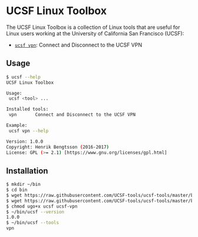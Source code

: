 # UCSF Linux Toolbox

The UCSF Linux Toolbox is a collection of Linux tools that are useful for Linux users working at the University of California San Francisco (UCSF):

* [`ucsf vpn`](docs/ucsf-vpn.md): Connect and Disconnect to the UCSF VPN



## Usage
```sh
$ ucsf --help
UCSF Linux Toolbox

Usage:
 ucsf <tool> ...

Installed tools:
 vpn       Connect and Disconnect to the UCSF VPN

Example:
 ucsf vpn --help

Version: 1.0.0
Copyright: Henrik Bengtsson (2016-2017)
License: GPL (>= 2.1) [https://www.gnu.org/licenses/gpl.html]
```


## Installation

```sh
$ mkdir ~/bin
$ cd bin
$ wget https://raw.githubusercontent.com/UCSF-tools/ucsf-tools/master/bin/ucsf
$ wget https://raw.githubusercontent.com/UCSF-tools/ucsf-tools/master/bin/ucsf-vpn
$ chmod ugo+x ucsf ucsf-vpn
$ ~/bin/ucsf --version
1.0.0
$ ~/bin/ucsf --tools
vpn
```
